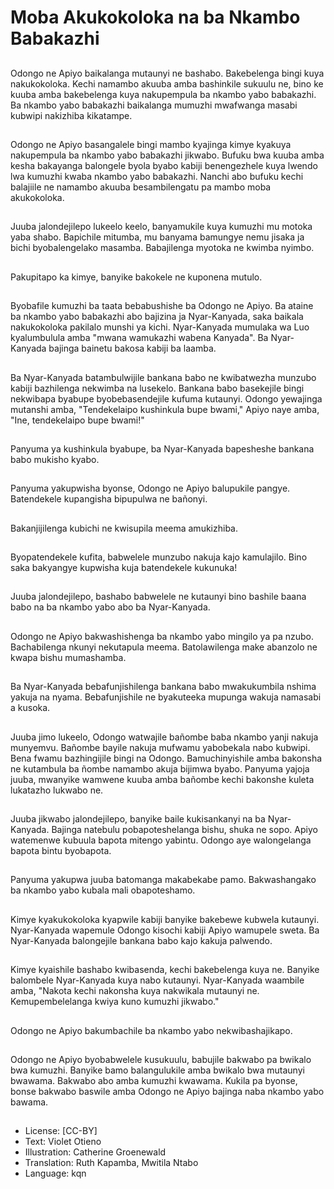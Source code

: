 # Moba Akukokoloka na ba Nkambo Babakazhi

##
Odongo ne Apiyo baikalanga mutaunyi ne bashabo. Bakebelenga bingi kuya nakukokoloka. Kechi namambo akuuba amba bashinkile sukuulu ne, bino ke kuuba amba bakebelenga kuya nakupempula ba nkambo yabo babakazhi. Ba nkambo yabo babakazhi baikalanga mumuzhi mwafwanga masabi kubwipi nakizhiba kikatampe.

##
Odongo ne Apiyo basangalele bingi mambo kyajinga kimye kyakuya nakupempula ba nkambo yabo babakazhi jikwabo. Bufuku bwa kuuba amba kesha bakayanga balongele byola byabo kabiji benengezhele kuya lwendo lwa kumuzhi kwaba nkambo yabo babakazhi. Nanchi abo bufuku kechi balajiile ne namambo akuuba besambilengatu pa mambo moba akukokoloka.

##
Juuba jalondejilepo lukeelo keelo, banyamukile kuya kumuzhi mu motoka yaba shabo. Bapichile mitumba, mu banyama bamungye nemu jisaka ja bichi byobalengelako masamba. Babajilenga myotoka ne kwimba nyimbo.

##
Pakupitapo ka kimye, banyike bakokele ne kuponena mutulo.

##
Byobafile kumuzhi ba taata bebabushishe ba Odongo ne Apiyo. Ba ataine ba nkambo yabo babakazhi abo bajizina ja Nyar-Kanyada, saka baikala nakukokoloka pakilalo munshi ya kichi. Nyar-Kanyada mumulaka wa Luo kyalumbulula amba "mwana wamukazhi wabena Kanyada". Ba Nyar-Kanyada bajinga bainetu bakosa kabiji ba laamba.

##
Ba Nyar-Kanyada batambulwijile bankana babo ne kwibatwezha munzubo kabiji bazhilenga nekwimba na lusekelo. Bankana babo basekejile bingi nekwibapa byabupe byobebasendejile kufuma kutaunyi. Odongo yewajinga mutanshi amba, "Tendekelaipo kushinkula bupe bwami," Apiyo naye amba, "Ine, tendekelaipo bupe bwami!"

##
Panyuma ya kushinkula byabupe, ba Nyar-Kanyada bapesheshe bankana babo mukisho kyabo.

##
Panyuma yakupwisha byonse, Odongo ne Apiyo balupukile pangye. Batendekele kupangisha bipupulwa ne bañonyi.

##
Bakanjijilenga kubichi ne kwisupila meema amukizhiba.

##
Byopatendekele kufita, babwelele munzubo nakuja kajo kamulajilo. Bino saka bakyangye kupwisha kuja batendekele kukunuka!

##
Juuba jalondejilepo, bashabo babwelele ne kutaunyi bino bashile baana babo na ba nkambo yabo abo ba Nyar-Kanyada.

##
Odongo ne Apiyo bakwashishenga ba nkambo yabo mingilo ya pa nzubo. Bachabilenga nkunyi nekutapula meema. Batolawilenga make abanzolo ne kwapa bishu mumashamba.

##
Ba Nyar-Kanyada bebafunjishilenga bankana babo mwakukumbila nshima yakuja na nyama. Bebafunjishile ne byakuteeka mupunga wakuja namasabi a kusoka.

##
Juuba jimo lukeelo, Odongo watwajile bañombe baba nkambo yanji nakuja munyemvu. Bañombe bayile nakuja mufwamu yabobekala nabo kubwipi. Bena fwamu bazhingijile bingi na Odongo. Bamuchinyishile amba bakonsha ne kutambula ba ñombe namambo akuja bijimwa byabo. Panyuma yajoja juuba, mwanyike wamwene kuuba amba bañombe kechi bakonshe kuleta lukatazho lukwabo ne.

##
Juuba jikwabo jalondejilepo, banyike baile kukisankanyi na ba Nyar-Kanyada. Bajinga natebulu pobapoteshelanga bishu, shuka ne sopo. Apiyo watemenwe kubuula bapota mitengo yabintu. Odongo aye walongelanga bapota bintu byobapota.

##
Panyuma yakupwa juuba batomanga makabekabe pamo. Bakwashangako ba nkambo yabo kubala mali obapoteshamo.

##
Kimye kyakukokoloka kyapwile kabiji banyike bakebewe kubwela kutaunyi. Nyar-Kanyada wapemule Odongo kisochi kabiji Apiyo wamupele sweta. Ba Nyar-Kanyada balongejile bankana babo kajo kakuja palwendo.

##
Kimye kyaishile bashabo kwibasenda, kechi bakebelenga kuya ne. Banyike balombele Nyar-Kanyada kuya nabo kutaunyi. Nyar-Kanyada waambile amba, "Nakota kechi nakonsha kuya nakwikala mutaunyi ne. Kemupembelelanga kwiya kuno kumuzhi jikwabo."

##
Odongo ne Apiyo bakumbachile ba nkambo yabo nekwibashajikapo.

##
Odongo ne Apiyo byobabwelele kusukuulu, babujile bakwabo pa bwikalo bwa kumuzhi. Banyike bamo balangulukile amba bwikalo bwa mutaunyi bwawama. Bakwabo abo amba kumuzhi kwawama. Kukila pa byonse, bonse bakwabo baswile amba Odongo ne Apiyo bajinga naba nkambo yabo bawama.

##
* License: [CC-BY]
* Text: Violet Otieno
* Illustration: Catherine Groenewald
* Translation: Ruth Kapamba, Mwitila Ntabo
* Language: kqn
